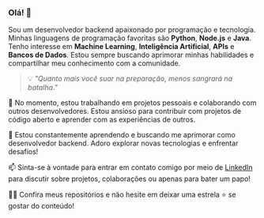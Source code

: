 ### Olá! 👋

Sou um desenvolvedor backend apaixonado por programação e tecnologia. Minhas linguagens de programação favoritas são **Python**, **Node.js** e **Java**. Tenho interesse em **Machine Learning**, **Inteligência Artificial**, **APIs** e **Bancos de Dados**. Estou sempre buscando aprimorar minhas habilidades e compartilhar meu conhecimento com a comunidade.

> 💡 _"Quanto mais você suar na preparação, menos sangrará na batalha."_ 

🔭 No momento, estou trabalhando em projetos pessoais e colaborando com outros desenvolvedores. Estou ansioso para contribuir com projetos de código aberto e aprender com as experiências de outros.

🌱 Estou constantemente aprendendo e buscando me aprimorar como desenvolvedor backend. Adoro explorar novas tecnologias e enfrentar desafios!

📫 Sinta-se à vontade para entrar em contato comigo por meio de [LinkedIn]([https://www.linkedin.com/in/seu_perfil/](https://www.linkedin.com/in/pedro-henrique-aa122b214/)) para discutir sobre projetos, colaborações ou apenas para bater um papo!

👨‍💻 Confira meus repositórios e não hesite em deixar uma estrela ⭐ se gostar do conteúdo!
